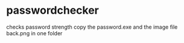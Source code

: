 # passwordchecker
checks password strength
copy the password.exe and the image file back.png in one folder
